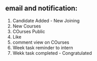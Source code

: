 email and notification:
------------------------

1. Candidate Added - New Joining
2. New Courses
3. COurses Public
4. Like
5. comment view on COurses
6. Week task reminder to intern
7. Wekk task completed - Congratulated
